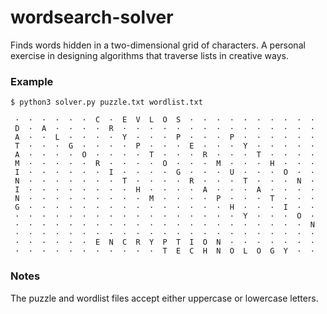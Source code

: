 # wordsearch-solver

Finds words hidden in a two-dimensional grid of characters. A personal exercise in designing algorithms that traverse lists in creative ways.

### Example

```
$ python3 solver.py puzzle.txt wordlist.txt
```

```
 ·  ·  ·  ·  ·  ·  C  ·  E  V  L  O  S  ·  ·  ·  ·  ·  ·  ·  ·  ·  ·
 D  ·  A  ·  ·  ·  ·  R  ·  ·  ·  ·  ·  ·  ·  ·  ·  ·  ·  ·  ·  ·  ·
 A  ·  ·  L  ·  ·  ·  ·  Y  ·  ·  ·  P  ·  ·  ·  P  ·  ·  ·  ·  ·  ·
 T  ·  ·  ·  G  ·  ·  ·  ·  P  ·  ·  ·  E  ·  ·  ·  Y  ·  ·  ·  ·  ·
 A  ·  ·  ·  ·  O  ·  ·  ·  ·  T  ·  ·  ·  R  ·  ·  ·  T  ·  ·  ·  ·
 M  ·  ·  ·  ·  ·  R  ·  ·  ·  ·  O  ·  ·  ·  M  ·  ·  ·  H  ·  ·  ·
 I  ·  ·  ·  ·  ·  ·  I  ·  ·  ·  ·  G  ·  ·  ·  U  ·  ·  ·  O  ·  ·
 N  ·  ·  ·  ·  ·  ·  ·  T  ·  ·  ·  ·  R  ·  ·  ·  T  ·  ·  ·  N  ·
 I  ·  ·  ·  ·  ·  ·  ·  ·  H  ·  ·  ·  ·  A  ·  ·  ·  A  ·  ·  ·  ·
 N  ·  ·  ·  ·  ·  ·  ·  ·  ·  M  ·  ·  ·  ·  P  ·  ·  ·  T  ·  ·  ·
 G  ·  ·  ·  ·  ·  ·  ·  ·  ·  ·  ·  ·  ·  ·  ·  H  ·  ·  ·  I  ·  ·
 ·  ·  ·  ·  ·  ·  ·  ·  ·  ·  ·  ·  ·  ·  ·  ·  ·  Y  ·  ·  ·  O  ·
 ·  ·  ·  ·  ·  ·  ·  ·  ·  ·  ·  ·  ·  ·  ·  ·  ·  ·  ·  ·  ·  ·  N
 ·  ·  ·  ·  ·  ·  ·  ·  ·  ·  ·  ·  ·  ·  ·  ·  ·  ·  ·  ·  ·  ·  ·
 ·  ·  ·  ·  ·  ·  E  N  C  R  Y  P  T  I  O  N  ·  ·  ·  ·  ·  ·  ·
 ·  ·  ·  ·  ·  ·  ·  ·  ·  ·  ·  T  E  C  H  N  O  L  O  G  Y  ·  ·
```

### Notes

The puzzle and wordlist files accept either uppercase or lowercase letters. 
